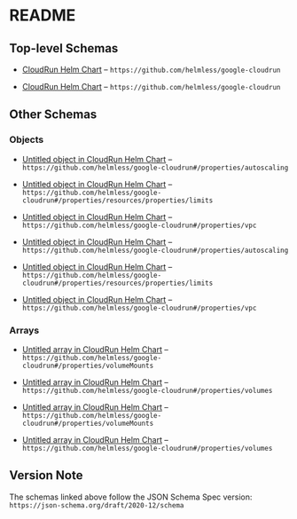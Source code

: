 # README

## Top-level Schemas

* [CloudRun Helm Chart](./values.md "A Helm chart to template the manifest of a Cloud Run service or job") – `https://github.com/helmless/google-cloudrun`

* [CloudRun Helm Chart](./values-1.md "A Helm chart to template the manifest of a Cloud Run service or job") – `https://github.com/helmless/google-cloudrun`

## Other Schemas

### Objects

* [Untitled object in CloudRun Helm Chart](./values-properties-autoscaling.md) – `https://github.com/helmless/google-cloudrun#/properties/autoscaling`

* [Untitled object in CloudRun Helm Chart](./values-properties-resources-properties-limits.md) – `https://github.com/helmless/google-cloudrun#/properties/resources/properties/limits`

* [Untitled object in CloudRun Helm Chart](./values-properties-vpc.md) – `https://github.com/helmless/google-cloudrun#/properties/vpc`

* [Untitled object in CloudRun Helm Chart](./values-1-properties-autoscaling.md) – `https://github.com/helmless/google-cloudrun#/properties/autoscaling`

* [Untitled object in CloudRun Helm Chart](./values-1-properties-resources-properties-limits.md) – `https://github.com/helmless/google-cloudrun#/properties/resources/properties/limits`

* [Untitled object in CloudRun Helm Chart](./values-1-properties-vpc.md) – `https://github.com/helmless/google-cloudrun#/properties/vpc`

### Arrays

* [Untitled array in CloudRun Helm Chart](./values-properties-volumemounts.md) – `https://github.com/helmless/google-cloudrun#/properties/volumeMounts`

* [Untitled array in CloudRun Helm Chart](./values-properties-volumes.md) – `https://github.com/helmless/google-cloudrun#/properties/volumes`

* [Untitled array in CloudRun Helm Chart](./values-1-properties-volumemounts.md) – `https://github.com/helmless/google-cloudrun#/properties/volumeMounts`

* [Untitled array in CloudRun Helm Chart](./values-1-properties-volumes.md) – `https://github.com/helmless/google-cloudrun#/properties/volumes`

## Version Note

The schemas linked above follow the JSON Schema Spec version: `https://json-schema.org/draft/2020-12/schema`
